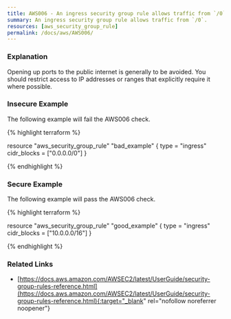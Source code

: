 ```yaml
---
title: AWS006 - An ingress security group rule allows traffic from `/0`.
summary: An ingress security group rule allows traffic from `/0`. 
resources: [aws_security_group_rule] 
permalink: /docs/aws/AWS006/
---
```

### Explanation


Opening up ports to the public internet is generally to be avoided. You should restrict access to IP addresses or ranges that explicitly require it where possible.



### Insecure Example

The following example will fail the AWS006 check.

{% highlight terraform %}

resource "aws_security_group_rule" "bad_example" {
	type = "ingress"
	cidr_blocks = ["0.0.0.0/0"]
}

{% endhighlight %}



### Secure Example

The following example will pass the AWS006 check.

{% highlight terraform %}

resource "aws_security_group_rule" "good_example" {
	type = "ingress"
	cidr_blocks = ["10.0.0.0/16"]
}

{% endhighlight %}



### Related Links


- [https://docs.aws.amazon.com/AWSEC2/latest/UserGuide/security-group-rules-reference.html](https://docs.aws.amazon.com/AWSEC2/latest/UserGuide/security-group-rules-reference.html){:target="_blank" rel="nofollow noreferrer noopener"}



